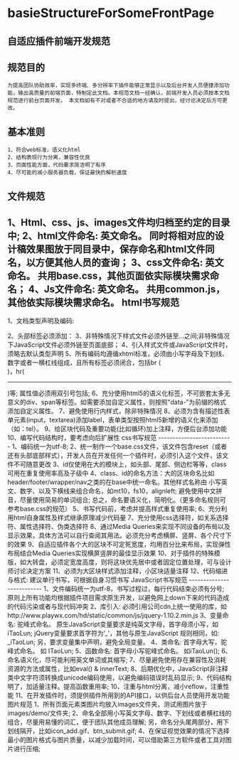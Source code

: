 basieStructureForSomeFrontPage
==============================

自适应插件前端开发规范
--------------------------
规范目的
--------------------------
	为提高团队协助效率，实现多终端、多分辨率下插件能够正常显示以及后台开发人员便捷添加功能，输出高质量的前端页面，特制定此文档。本规范文档一经确认，前端开发人员必须按本文档规范进行前台页面开发。 本文档如有不对或者不合适的地方请及时提出，经讨论决定后方可更改。
基本准则
--------------------------
	1、符合web标准，语义化html
	2、结构表现行为分离，兼容性优良
	3、页面性能方面，代码要求简洁明了有序
	4、尽可能的减小服务器负载，保证最快的解析速度
文件规范
--------------------------
1、Html、css、js、images文件均归档至约定的目录中;
2、html文件命名: 英文命名。 同时将相对应的设计稿效果图放于同目录中，保存命名和html文件同名，以方便其他人员的查询；
3、css文件命名: 英文命名。 共用base.css，其他页面依实际模块需求命名；
4、Js文件命名: 英文命名。 共用common.js，其他依实际模块需求命名。
html书写规范
--------------------------
1、文档类型声明及编码:
<!doctype html>
<meta charset="utf-8"> 
2、头部标签必须添加：
<meta name="viewport" content="width=device-width, initial-scale=1.0, minimum-scale=1.0, maximum-scale=1.0, user-scalable=1">
3、非特殊情况下样式文件必须外链至<head>…</head>之间;非特殊情况下JavaScript文件必须外链至页面底部；
4、引入样式文件或JavaScript文件时，须略去默认类型声明
5、所有编码均遵循xhtml标准，必须由小写字母及下划线、数字或者一横杠线组成，且所有标签必须闭合，包括br (<br />)，hr(<hr />)等; 属性值必须用双引号包括;
6、充分使用html5的语义化标签，不可嵌套太多无意义的div、span等标签。如需要添加自定义属性，则按照”data-”为前缀的格式添加自定义属性。
7、避免使用行内样式，除非特殊情况
8、必须为含有描述性表单元素(input，textarea)添加label，表单类型按照html5新增的语义化来添加（如：tel）。
9、给区块代码及重要功能(比如循环)加上注释，方便后台添加功能
10、编写代码结构时，要考虑向后扩展性
css书写规范
--------------------------
1、编码统一为utf-8;
2、统一制作一个base.css文件，该文件包含reset（或者还有头部底部样式），开发人员在开发任何一个插件时，必须引入这个文件，该文件不可随意更改
3、id仅使用在大的模块上，如头部、尾部、侧边栏等等，class可用在重复使用率高及子级中
4、class、id的命名方法：大的区块命名比如header/footer/wrapper/nav之类的在base中统一命名。其他样式名称由 小写英文、数字、以及下横线来组合命名，如mt10，fs10，alignleft; 避免使用中文拼音，尽量使用简易的单词组合; 总之，命名要语义化，简明化。（更多命名规则可参考base.css的规范）
5、书写代码前，考虑并提高样式重复使用率;
6、充分利用html自身属性及样式继承原理减少代码量
7、充分使用css选择符，如关系选择符、属性选择符、伪类选择符
8、通过Media Queries来实现不同设备的布局以及显示效果，具体方法可以自行查阅其用法。必须充分考虑横屏、竖屏、各个尺寸下的效果
9、自适应插件各个大的区块不可定死宽度，均用百分比来布局，实现弹性布局结合Media Queries实现横屏竖屏的最佳显示效果
10、对于插件的特殊模版，如大转盘，必须定宽度高度，则将这块优先居中或者固定位置处理，可与设计师讨论决定方案
11、必须为大区块样式添加注释，小区块适量注释
12、代码缩进与格式: 建议单行书写，可根据自身习惯书写
JavaScript书写规范
--------------------------
1、文件编码统一为utf-8，书写过程过，每行代码结束必须有分号; 原则上所有功能均根据插件项目需求原生开发，以避免网上down下来的代码造成的代码污染或者与现代码冲突
2、库引入: 必须引用公司cdn上统一使用的库，如http://www.playwx.com/hd/static/common/js/jquery-1.10.2.min.js
3、变量命名: 驼峰式命名。 原生JavaScript变量要求是纯英文字母，首字母须小写，如iTaoLun;
jQuery变量要求首字符为’_'，其他与原生JavaScript 规则相同，如: _iTaoLun;
另，要求变量集中声明，避免全局变量。
4、类命名: 首字母大写，驼峰式命名。 如 ITaoLun;
5、函数命名: 首字母小写驼峰式命名。 如iTaoLun();
6、命名语义化，尽可能利用英文单词或其缩写;
7、尽量避免使用存在兼容性及消耗资源的方法或属性，比如eval() & innerText;
8、后期优化中，JavaScript非注释类中文字符须转换成unicode编码使用，以避免编码错误时乱码显示;
9、代码结构明了，加适量注释。提高函数重用率;
10、注重与html分离，减小reflow，注重性能
11、在开发插件时，须提供插件所用到的API接口，以供后台人员使用开发功能
图片规范
1、所有页面元素类图片均放入images文件夹，测试用图片放于images/demo/文件夹;
2、命名全部用小写英文字母、数字、下划线或者横杠线的组合，尽量用易懂的词汇，便于团队其他成员理解; 另，命名分头尾两部分，用下划线隔开，比如icon_add.gif、btn_submit.gif;
4、在保证视觉效果的情况下选择最小的图片格式与图片质量，以减少加载时间，可以借助第三方软件或者工具对图片进行压缩;

